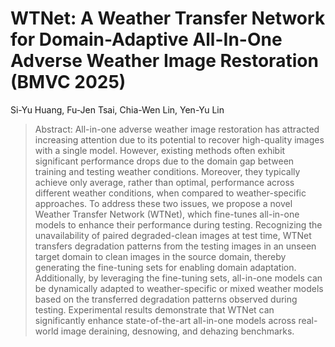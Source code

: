 # WTNet: A Weather Transfer Network for Domain-Adaptive All-In-One Adverse Weather Image Restoration (BMVC 2025)

Si-Yu Huang, Fu-Jen Tsai, Chia-Wen Lin, Yen-Yu Lin

>Abstract: All-in-one adverse weather image restoration has attracted increasing attention due to its potential to recover high-quality images with a single model.
However, existing methods often exhibit significant performance drops due to the domain gap between training and testing weather conditions. 
Moreover, they typically achieve only average, rather than optimal, performance across different weather conditions, when compared to weather-specific approaches.
To address these two issues, we propose a novel Weather Transfer Network (WTNet), which fine-tunes all-in-one models to enhance their performance during testing.
Recognizing the unavailability of paired degraded-clean images at test time, WTNet transfers degradation patterns from the testing images in an unseen target domain to clean images in the source domain, thereby generating the fine-tuning sets for enabling domain adaptation. 
Additionally, by leveraging the fine-tuning sets, all-in-one models can be dynamically adapted to weather-specific or mixed weather models based on the transferred degradation patterns observed during testing.
Experimental results demonstrate that WTNet can significantly enhance state-of-the-art all-in-one models across real-world image deraining, desnowing, and dehazing benchmarks.
